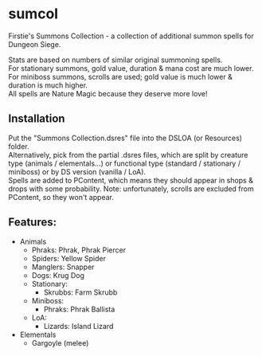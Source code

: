# sumcol
Firstie's Summons Collection - a collection of additional summon spells for Dungeon Siege.

Stats are based on numbers of similar original summoning spells.\
For stationary summons, gold value, duration & mana cost are much lower.\
For miniboss summons, scrolls are used; gold value is much lower & duration is much higher.\
All spells are Nature Magic because they deserve more love!

## Installation
Put the "Summons Collection.dsres" file into the DSLOA (or Resources) folder.\
Alternatively, pick from the partial .dsres files, which are split by creature type (animals / elementals...) or functional type (standard / stationary / miniboss) or by DS version (vanilla / LoA).\
Spells are added to PContent, which means they should appear in shops & drops with some probability. Note: unfortunately, scrolls are excluded from PContent, so they won't appear.

## Features:
- Animals
  - Phraks: Phrak, Phrak Piercer
  - Spiders: Yellow Spider
  - Manglers: Snapper
  - Dogs: Krug Dog
  - Stationary:
    - Skrubbs: Farm Skrubb
  - Miniboss:
    - Phraks: Phrak Ballista
  - LoA:
    - Lizards: Island Lizard
- Elementals
  - Gargoyle (melee)
